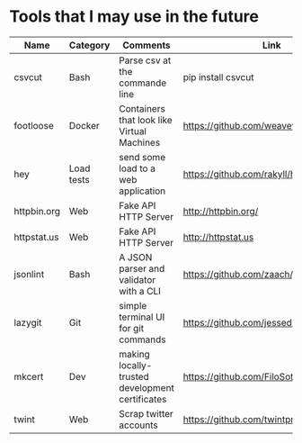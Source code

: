 # Tools that I may use in the future

| Name        | Category   | Comments                                        | Link                                     |
|-------------|:-----------|-------------------------------------------------|------------------------------------------|
| csvcut      | Bash       | Parse csv at the commande line                  | pip install csvcut                       |
| footloose   | Docker     | Containers that look like Virtual Machines      | https://github.com/weaveworks/footloose  |
| hey         | Load tests | send some load to a web application             | https://github.com/rakyll/hey            |
| httpbin.org | Web        | Fake API HTTP Server                            | http://httpbin.org/                      |
| httpstat.us | Web        | Fake API HTTP Server                            | http://httpstat.us                       |
| jsonlint    | Bash       | A JSON parser and validator with a CLI          | https://github.com/zaach/jsonlint        |
| lazygit     | Git        | simple terminal UI for git commands             | https://github.com/jesseduffield/lazygit |
| mkcert      | Dev        | making locally-trusted development certificates | https://github.com/FiloSottile/mkcert    |
| twint       | Web        | Scrap twitter accounts                          | https://github.com/twintproject/twint    |
